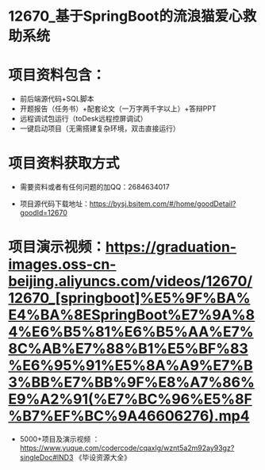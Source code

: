 #   12670_基于SpringBoot的流浪猫爱心救助系统

#   项目资料包含：
*    前后端源代码+SQL脚本
*    开题报告（任务书）+配套论文（一万字两千字以上）+答辩PPT
*   远程调试包运行（toDesk远程控屏调试）
*   一键启动项目（无需搭建复杂环境，双击直接运行）


#   项目资料获取方式
*   需要资料或者有任何问题的加QQ：2684634017

*   项目源代码下载地址：https://bysj.bsitem.com/#/home/goodDetail?goodId=12670

#  项目演示视频：https://graduation-images.oss-cn-beijing.aliyuncs.com/videos/12670/12670_[springboot]%E5%9F%BA%E4%BA%8ESpringBoot%E7%9A%84%E6%B5%81%E6%B5%AA%E7%8C%AB%E7%88%B1%E5%BF%83%E6%95%91%E5%8A%A9%E7%B3%BB%E7%BB%9F%E8%A7%86%E9%A2%91(%E7%BC%96%E5%8F%B7%EF%BC%9A46606276).mp4

*  5000+项目及演示视频 ：https://www.yuque.com/codercode/cqaxlg/wznt5a2m92ay93gz?singleDoc#lND3 《毕设资源大全》
